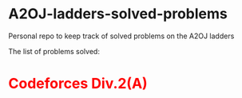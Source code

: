 # A2OJ-ladders-solved-problems
Personal repo to keep track of solved problems on the A2OJ ladders

The list of problems solved:
<h1 style="color:red;">Codeforces Div.2(A)</h1>
